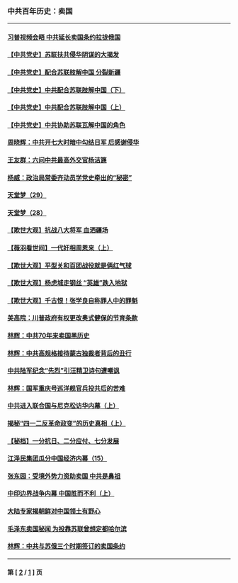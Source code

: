 ### 中共百年历史：卖国
---
#### [习普视频会晤 中共延长卖国条约拉拢俄国](../../pages/nf1176117/n13060971.md?12080430) 
#### [【中共党史】苏联扶共侵华阴谋的大揭发](../../pages/nf1176117/n13056050.md?12080430) 
#### [【中共党史】配合苏联肢解中国 分裂新疆](../../pages/nf1176117/n13040700.md?12080430) 
#### [【中共党史】中共配合苏联肢解中国（下）](../../pages/nf1176117/n13035660.md?12080430) 
#### [【中共党史】中共配合苏联肢解中国（上）](../../pages/nf1176117/n13030262.md?12080430) 
#### [【中共党史】中共协助苏联瓦解中国的角色](../../pages/nf1176117/n13018109.md?12080430) 
#### [周晓辉：中共开七大时暗中勾结日军 后感谢侵华](../../pages/nf1176117/n12921960.md?12080430) 
#### [王友群：六问中共最高外交官杨洁篪](../../pages/nf1176117/n12836495.md?12080430) 
#### [杨威：政治局常委齐动员学党史牵出的“秘密”](../../pages/nf1176117/n12764642.md?12080430) 
#### [天堂梦（29）](../../pages/nf1176117/n12408465.md?12080430) 
#### [天堂梦（28）](../../pages/nf1176117/n12408309.md?12080430) 
#### [【欺世大观】抗战八大将军 血洒疆场](../../pages/nf1176117/n12357044.md?12080430) 
#### [【薇羽看世间】一代奸相周恩来（上）](../../pages/nf1176117/n12401109.md?12080430) 
#### [【欺世大观】平型关和百团战役就是俩红气球](../../pages/nf1176117/n12359157.md?12080430) 
#### [【欺世大观】杨虎城走钢丝 “英雄”跌入地狱](../../pages/nf1176117/n12358840.md?12080430) 
#### [【欺世大观】千古恨！张学良自称罪人中的罪魁](../../pages/nf1176117/n12358629.md?12080430) 
#### [美高院：川普政府有权更改奥式健保的节育条款](../../pages/nf1176117/n12242171.md?12080430) 
#### [林辉：中共70年来卖国黑历史](../../pages/nf1176117/n11552181.md?12080430) 
#### [林辉：中共高规格接待蒙古独裁者背后的丑行](../../pages/nf1176117/n11225005.md?12080430) 
#### [中共陆军纪念“先烈”引汪精卫诗句遭嘲讽](../../pages/nf1176117/n11153345.md?12080430) 
#### [林辉：国军重庆号巡洋舰官兵投共后的苦难](../../pages/nf1176117/n10997801.md?12080430) 
#### [中共进入联合国与尼克松访华内幕（上）](../../pages/nf1176117/n10138788.md?12080430) 
#### [揭秘“四一二反革命政变”的历史真相（上）](../../pages/nf1176117/n9996650.md?12080430) 
#### [【秘档】一分抗日、二分应付、七分发展](../../pages/nf1176117/n9331484.md?12080430) 
#### [江泽民集团瓜分中国经济内幕（15）](../../pages/nf1176117/n9268584.md?12080430) 
#### [张东园：受境外势力资助卖国 中共是鼻祖](../../pages/nf1176117/n9272480.md?12080430) 
#### [中印边界战争内幕 中国胜而不利（上）](../../pages/nf1176117/n9252458.md?12080430) 
#### [大陆专家揭朝鲜对中国领土有野心](../../pages/nf1176117/n9074056.md?12080430) 
#### [毛泽东卖国秘闻 为投靠苏联曾想定都哈尔滨](../../pages/nf1176117/n9058631.md?12080430) 
#### [林辉：中共与苏俄三个时期签订的卖国条约](../../pages/nf1176117/n9036062.md?12080430) 

---
#### 第 [ [2](./2.md?12080430) / [1](./1.md?12080430) ] 页
